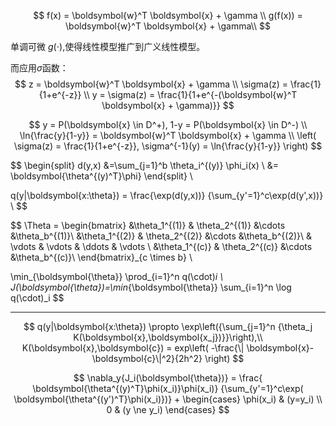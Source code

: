 $$
f(x) = \boldsymbol{w}^T \boldsymbol{x} + \gamma \\
g(f(x)) = \boldsymbol{w}^T \boldsymbol{x} + \gamma\\
$$

单调可微 $g(\cdot)$,使得线性模型推广到广义线性模型。

而应用$\sigma$函数：
$$
z = \boldsymbol{w}^T \boldsymbol{x} + \gamma \\
\sigma(z) = \frac{1}{1+e^{-z}} \\
y = \sigma(z) = \frac{1}{1+e^{-(\boldsymbol{w}^T \boldsymbol{x} + \gamma)}}
$$

$$
y = P(\boldsymbol{x} \in D^+), 
1-y = P(\boldsymbol{x} \in D^-) \\
\ln{\frac{y}{1-y}} = \boldsymbol{w}^T \boldsymbol{x} + \gamma  \\
\left( \sigma(z) = \frac{1}{1+e^{-z}},  \sigma^{-1}(y) = \ln{\frac{y}{1-y}}  \right)
$$






$$
\begin{split}
d(y,x) &=\sum_{j=1}^b \theta_i^{(y)} \phi_i(x) \\
       &= \boldsymbol{\theta^{(y)^T}\phi} 
\end{split}
\\

q(y|\boldsymbol{x:\theta}) 
= \frac{\exp(d(y,x))}
{\sum_{y'=1}^c\exp(d(y',x))} \\
$$

$$
\Theta =
\begin{bmatrix}
&\theta_1^{(1)} & \theta_2^{(1)} &\cdots &\theta_b^{(1)}\\
&\theta_1^{(2)} & \theta_2^{(2)} &\cdots &\theta_b^{(2)}\\
& \vdots & \vdots & \ddots & \vdots \\
&\theta_1^{(c)} & \theta_2^{(c)} &\cdots &\theta_b^{(c)}\\
\end{bmatrix}_{c \times b} 
\\

\min_{\boldsymbol{\theta}} \prod_{i=1}^n q(\cdot)_i \\
J(\boldsymbol{\theta})=\min_{\boldsymbol{\theta}} \sum_{i=1}^n \log q(\cdot)_i
$$





-----

$$
q(y|\boldsymbol{x:\theta}) \propto \exp\left({\sum_{j=1}^n {\theta_j K(\boldsymbol{x},\boldsymbol{x_j})}}\right),\\
K(\boldsymbol{x},\boldsymbol{c}) 
	= exp\left( 
	-\frac{\| \boldsymbol{x}-\boldsymbol{c}\|^2}{2h^2} 
	\right)
$$

$$
\nabla_y{J_i(\boldsymbol{\theta})} 
= \frac{ \boldsymbol{\theta^{(y)^T}\phi(x_i)}\phi(x_i)}
{\sum_{y'=1}^c\exp( \boldsymbol{\theta^{(y')^T}\phi(x_i)})} +
\begin{cases}
\phi(x_i) & (y=y_i) \\
0 & (y \ne y_i)
\end{cases}
$$





